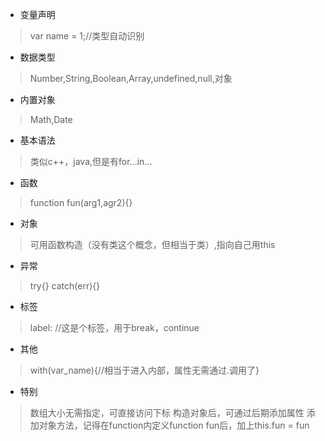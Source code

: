 - 变量声明
> var name = 1;//类型自动识别

- 数据类型
> Number,String,Boolean,Array,undefined,null,对象

- 内置对象
> Math,Date

- 基本语法
> 类似c++，java,但是有for...in...

- 函数
> function fun(arg1,agr2){}

- 对象
> 可用函数构造（没有类这个概念，但相当于类）,指向自己用this

- 异常
> try{} catch(err){}

- 标签
> label:  //这是个标签，用于break，continue

- 其他
> with(var_name){//相当于进入内部，属性无需通过.调用了}

- 特别
> 数组大小无需指定，可直接访问下标
> 构造对象后，可通过后期添加属性
> 添加对象方法，记得在function内定义function fun后，加上this.fun = fun